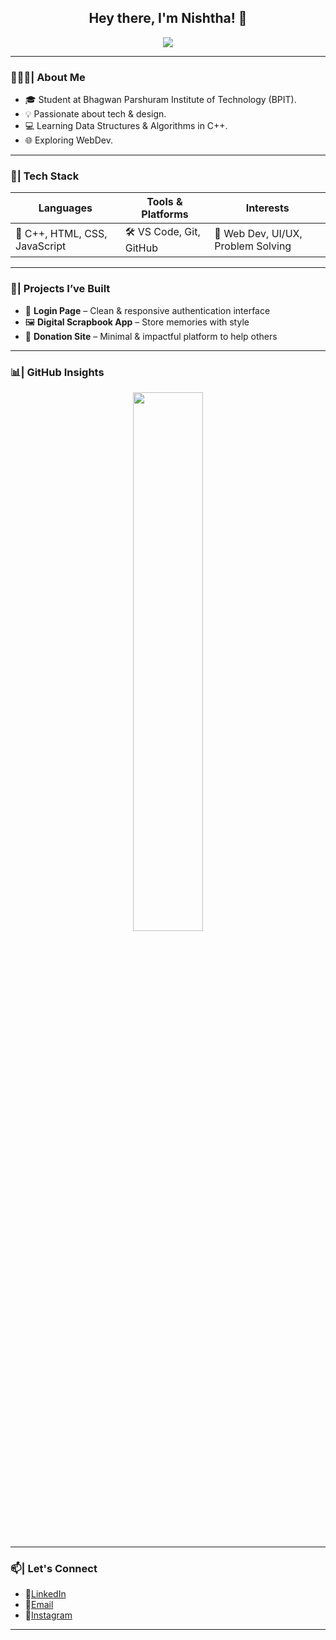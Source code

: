 <h2 align="center">Hey there, I'm Nishtha! 👋</h2>
<p align="center">
  <img src="https://readme-typing-svg.herokuapp.com/?lines=Exploring+the+web,+one+line+of+code+at+a+time.;&center=true&width=500&height=45&color=FF4B7B&vCenter=true&loop=1&delay=70&pause=1000">
</p>


---

### 👩🏻‍💻| About Me

- 🎓 Student at Bhagwan Parshuram Institute of Technology (BPIT).
- 💡 Passionate about tech & design.
- 💻 Learning Data Structures & Algorithms in C++.
- 🌐 Exploring WebDev. 

---

### 🧰| Tech Stack

| Languages | Tools & Platforms | Interests |
|----------|------------------|------------|
| 🧠 C++, HTML, CSS, JavaScript | 🛠️ VS Code, Git, GitHub | 🎨 Web Dev, UI/UX, Problem Solving |

---

### 🚀| Projects I’ve Built

- 📄 **Login Page** – Clean & responsive authentication interface  
- 🖼️ **Digital Scrapbook App** – Store memories with style  
- 💝 **Donation Site** – Minimal & impactful platform to help others  

---

### 📊| GitHub Insights

<p align="center">
  <img src="https://github-readme-stats.vercel.app/api?username=nishthaasood&show_icons=true&theme=github_dark" width="47%" />
</p>

---

### 📫| Let's Connect

- 🔗[LinkedIn](www.linkedin.com/in/nishtha-sood-53a75a306)  
- 📧[Email](mailto:soodnishtha12462@gmail.com)
- 📸[Instagram](https://www.instagram.com/nishthasood7?utm_source=ig_web_button_share_sheet&igsh=ZDNlZDc0MzIxNw==)

---

<!--
**nishthaasood/nishthaasood** is a ✨ _special_ ✨ repository because its `README.md` (this file) appears on your GitHub profile.

Here are some ideas to get you started:

- 🔭 I’m currently working on ...
- 🌱 I’m currently learning ...
- 👯 I’m looking to collaborate on ...
- 🤔 I’m looking for help with ...
- 💬 Ask me about ...
- 📫 How to reach me: ...
- 😄 Pronouns: ...
- ⚡ Fun fact: ...
-->
